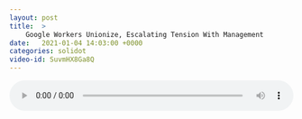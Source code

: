 ```yaml
---
layout: post
title:  >
    Google Workers Unionize, Escalating Tension With Management
date:   2021-01-04 14:03:00 +0000
categories: solidot
video-id: SuvmHX8Ga8Q
---
```


<audio src="/assets/ef4822d1ec833e444b12a8f30b1a046f.mp3" style="width: 100%;" controls></audio>

